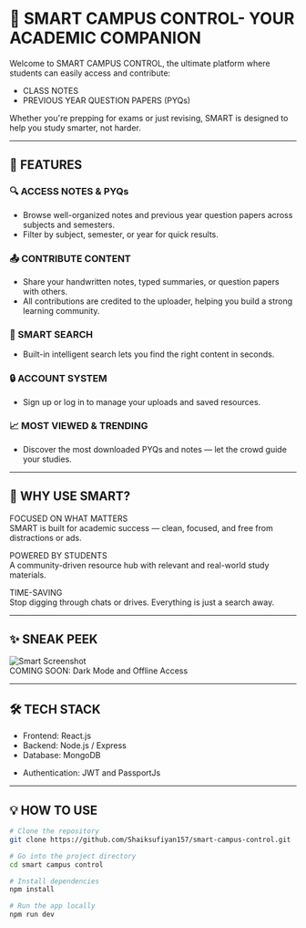# 📘 SMART CAMPUS CONTROL- YOUR ACADEMIC COMPANION

Welcome to SMART CAMPUS CONTROL, the ultimate platform where students can easily access and contribute:

- CLASS NOTES  
- PREVIOUS YEAR QUESTION PAPERS (PYQs)

Whether you're prepping for exams or just revising, SMART is designed to help you study smarter, not harder.

---

## 🚀 FEATURES

### 🔍 ACCESS NOTES & PYQs
- Browse well-organized notes and previous year question papers across subjects and semesters.
- Filter by subject, semester, or year for quick results.

### 📤 CONTRIBUTE CONTENT
- Share your handwritten notes, typed summaries, or question papers with others.
- All contributions are credited to the uploader, helping you build a strong learning community.

### 🧠 SMART SEARCH
- Built-in intelligent search lets you find the right content in seconds.

### 🔒 ACCOUNT SYSTEM
- Sign up or log in to manage your uploads and saved resources.

### 📈 MOST VIEWED & TRENDING
- Discover the most downloaded PYQs and notes — let the crowd guide your studies.

---

## 🌟 WHY USE SMART?

FOCUSED ON WHAT MATTERS  
SMART is built for academic success — clean, focused, and free from distractions or ads.

POWERED BY STUDENTS  
A community-driven resource hub with relevant and real-world study materials.

TIME-SAVING  
Stop digging through chats or drives. Everything is just a search away.

---

## ✨ SNEAK PEEK

![Smart Screenshot](backend/src/public/smart-campus-control.png.jpg)  
COMING SOON: Dark Mode and Offline Access

---

## 🛠️ TECH STACK

- Frontend: React.js 
- Backend: Node.js / Express  
- Database: MongoDB  
<!-- - File Storage: Firebase or AWS S3   -->
- Authentication: JWT and PassportJs

---

## 💡 HOW TO USE

```bash
# Clone the repository
git clone https://github.com/Shaiksufiyan157/smart-campus-control.git

# Go into the project directory
cd smart campus control

# Install dependencies
npm install

# Run the app locally
npm run dev
